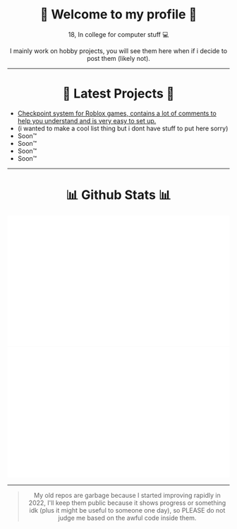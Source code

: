<div align="center">
  
# 🎉 Welcome to my profile 🎉

18, In college for computer stuff 💻

I mainly work on hobby projects, you will see them here when if i decide to post them (likely not).

---

# 📅 Latest Projects 📅

</div>

- [Checkpoint system for Roblox games, contains a lot of comments to help you understand and is very easy to set up.]([docs/CONTRIBUTING.md](https://github.com/overworded/RobloxCheckpoints))
- (i wanted to make a cool list thing but i dont have stuff to put here sorry)
- Soon™
- Soon™
- Soon™
- Soon™

<div align="center">
  
---
  
# 📊 Github Stats 📊

![](https://github.com/overworded/stats/blob/master/generated/languages.svg#gh-dark-mode-only)
![](https://github.com/overworded/stats/blob/master/generated/overview.svg#gh-dark-mode-only)

---

> My old repos are garbage because I started improving rapidly in 2022, I'll keep them public because it shows progress or something idk (plus it might be useful to someone one day), so PLEASE do not judge me based on the awful code inside them.

</div>

